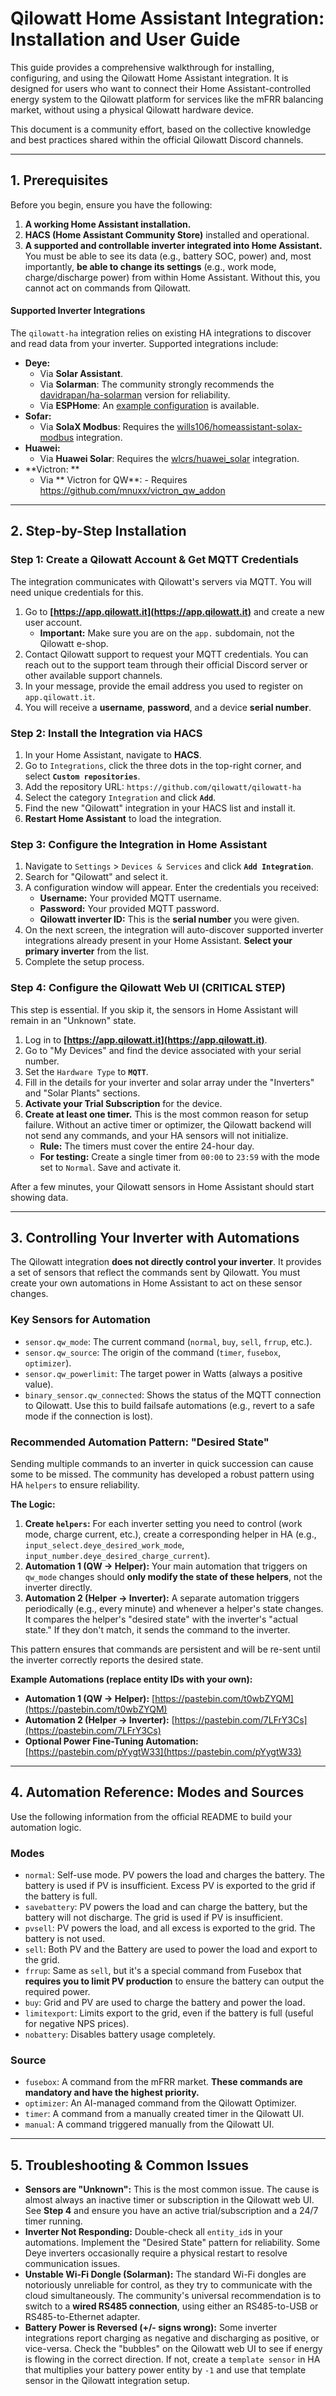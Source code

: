 # Qilowatt Home Assistant Integration: Installation and User Guide

This guide provides a comprehensive walkthrough for installing, configuring, and using the Qilowatt Home Assistant integration. It is designed for users who want to connect their Home Assistant-controlled energy system to the Qilowatt platform for services like the mFRR balancing market, without using a physical Qilowatt hardware device.

This document is a community effort, based on the collective knowledge and best practices shared within the official Qilowatt Discord channels.

---

## 1. Prerequisites

Before you begin, ensure you have the following:

1.  **A working Home Assistant installation.**
2.  **HACS (Home Assistant Community Store)** installed and operational.
3.  **A supported and controllable inverter integrated into Home Assistant.** You must be able to see its data (e.g., battery SOC, power) and, most importantly, **be able to change its settings** (e.g., work mode, charge/discharge power) from within Home Assistant. Without this, you cannot act on commands from Qilowatt.

#### Supported Inverter Integrations
The `qilowatt-ha` integration relies on existing HA integrations to discover and read data from your inverter. Supported integrations include:

-   **Deye:**
    -   Via **Solar Assistant**.
    -   Via **Solarman**: The community strongly recommends the [davidrapan/ha-solarman](https://github.com/davidrapan/ha-solarman) version for reliability.
    -   Via **ESPHome**: An [example configuration](https://github.com/qilowatt/qilowatt-ha/blob/main/examples/esphome-lilygo-tcan485.yaml) is available.
-   **Sofar:**
    -   Via **SolaX Modbus**: Requires the [wills106/homeassistant-solax-modbus](https://github.com/wills106/homeassistant-solax-modbus) integration.
-   **Huawei:**
    -   Via **Huawei Solar**: Requires the [wlcrs/huawei_solar](https://github.com/wlcrs/huawei_solar) integration.
-   **Victron: **
    -   Via ** Victron for QW**: - Requires https://github.com/mnuxx/victron_qw_addon

---

## 2. Step-by-Step Installation

### Step 1: Create a Qilowatt Account & Get MQTT Credentials
The integration communicates with Qilowatt's servers via MQTT. You will need unique credentials for this.

1.  Go to **[https://app.qilowatt.it](https://app.qilowatt.it)** and create a new user account.
    *   **Important:** Make sure you are on the `app.` subdomain, not the Qilowatt e-shop.
2.  Contact Qilowatt support to request your MQTT credentials. You can reach out to the support team through their official Discord server or other available support channels.
3.  In your message, provide the email address you used to register on `app.qilowatt.it`.
4.  You will receive a **username**, **password**, and a device **serial number**.

### Step 2: Install the Integration via HACS
1.  In your Home Assistant, navigate to **HACS**.
2.  Go to `Integrations`, click the three dots in the top-right corner, and select **`Custom repositories`**.
3.  Add the repository URL: `https://github.com/qilowatt/qilowatt-ha`
4.  Select the category `Integration` and click **`Add`**.
5.  Find the new "Qilowatt" integration in your HACS list and install it.
6.  **Restart Home Assistant** to load the integration.

### Step 3: Configure the Integration in Home Assistant
1.  Navigate to `Settings` > `Devices & Services` and click **`Add Integration`**.
2.  Search for "Qilowatt" and select it.
3.  A configuration window will appear. Enter the credentials you received:
    -   **Username:** Your provided MQTT username.
    -   **Password:** Your provided MQTT password.
    -   **Qilowatt inverter ID:** This is the **serial number** you were given.
4.  On the next screen, the integration will auto-discover supported inverter integrations already present in your Home Assistant. **Select your primary inverter** from the list.
5.  Complete the setup process.

### Step 4: Configure the Qilowatt Web UI (CRITICAL STEP)
This step is essential. If you skip it, the sensors in Home Assistant will remain in an "Unknown" state.

1.  Log in to **[https://app.qilowatt.it](https://app.qilowatt.it)**.
2.  Go to "My Devices" and find the device associated with your serial number.
3.  Set the `Hardware Type` to **`MQTT`**.
4.  Fill in the details for your inverter and solar array under the "Inverters" and "Solar Plants" sections.
5.  **Activate your Trial Subscription** for the device.
6.  **Create at least one timer.** This is the most common reason for setup failure. Without an active timer or optimizer, the Qilowatt backend will not send any commands, and your HA sensors will not initialize.
    -   **Rule:** The timers must cover the entire 24-hour day.
    -   **For testing:** Create a single timer from `00:00` to `23:59` with the mode set to `Normal`. Save and activate it.

After a few minutes, your Qilowatt sensors in Home Assistant should start showing data.

---

## 3. Controlling Your Inverter with Automations

The Qilowatt integration **does not directly control your inverter**. It provides a set of sensors that reflect the commands sent by Qilowatt. You must create your own automations in Home Assistant to act on these sensor changes.

### Key Sensors for Automation
-   `sensor.qw_mode`: The current command (`normal`, `buy`, `sell`, `frrup`, etc.).
-   `sensor.qw_source`: The origin of the command (`timer`, `fusebox`, `optimizer`).
-   `sensor.qw_powerlimit`: The target power in Watts (always a positive value).
-   `binary_sensor.qw_connected`: Shows the status of the MQTT connection to Qilowatt. Use this to build failsafe automations (e.g., revert to a safe mode if the connection is lost).

### Recommended Automation Pattern: "Desired State"
Sending multiple commands to an inverter in quick succession can cause some to be missed. The community has developed a robust pattern using HA `helpers` to ensure reliability.

**The Logic:**
1.  **Create `helpers`:** For each inverter setting you need to control (work mode, charge current, etc.), create a corresponding helper in HA (e.g., `input_select.deye_desired_work_mode`, `input_number.deye_desired_charge_current`).
2.  **Automation 1 (QW -> Helper):** Your main automation that triggers on `qw_mode` changes should **only modify the state of these helpers**, not the inverter directly.
3.  **Automation 2 (Helper -> Inverter):** A separate automation triggers periodically (e.g., every minute) and whenever a helper's state changes. It compares the helper's "desired state" with the inverter's "actual state." If they don't match, it sends the command to the inverter.

This pattern ensures that commands are persistent and will be re-sent until the inverter correctly reports the desired state.

**Example Automations (replace entity IDs with your own):**
-   **Automation 1 (QW -> Helper):** [https://pastebin.com/t0wbZYQM](https://pastebin.com/t0wbZYQM)
-   **Automation 2 (Helper -> Inverter):** [https://pastebin.com/7LFrY3Cs](https://pastebin.com/7LFrY3Cs)
-   **Optional Power Fine-Tuning Automation:** [https://pastebin.com/pYygtW33](https://pastebin.com/pYygtW33)

---

## 4. Automation Reference: Modes and Sources

Use the following information from the official README to build your automation logic.

### Modes
-   `normal`: Self-use mode. PV powers the load and charges the battery. The battery is used if PV is insufficient. Excess PV is exported to the grid if the battery is full.
-   `savebattery`: PV powers the load and can charge the battery, but the battery will not discharge. The grid is used if PV is insufficient.
-   `pvsell`: PV powers the load, and all excess is exported to the grid. The battery is not used.
-   `sell`: Both PV and the Battery are used to power the load and export to the grid.
-   `frrup`: Same as `sell`, but it's a special command from Fusebox that **requires you to limit PV production** to ensure the battery can output the required power.
-   `buy`: Grid and PV are used to charge the battery and power the load.
-   `limitexport`: Limits export to the grid, even if the battery is full (useful for negative NPS prices).
-   `nobattery`: Disables battery usage completely.

### Source
-   `fusebox`: A command from the mFRR market. **These commands are mandatory and have the highest priority.**
-   `optimizer`: An AI-managed command from the Qilowatt Optimizer.
-   `timer`: A command from a manually created timer in the Qilowatt UI.
-   `manual`: A command triggered manually from the Qilowatt UI.

---

## 5. Troubleshooting & Common Issues

-   **Sensors are "Unknown":** This is the most common issue. The cause is almost always an inactive timer or subscription in the Qilowatt web UI. See **Step 4** and ensure you have an active trial/subscription and a 24/7 timer running.
-   **Inverter Not Responding:** Double-check all `entity_id`s in your automations. Implement the "Desired State" pattern for reliability. Some Deye inverters occasionally require a physical restart to resolve communication issues.
-   **Unstable Wi-Fi Dongle (Solarman):** The standard Wi-Fi dongles are notoriously unreliable for control, as they try to communicate with the cloud simultaneously. The community's universal recommendation is to switch to a **wired RS485 connection**, using either an RS485-to-USB or RS485-to-Ethernet adapter.
-   **Battery Power is Reversed (+/- signs wrong):** Some inverter integrations report charging as negative and discharging as positive, or vice-versa. Check the "bubbles" on the Qilowatt web UI to see if energy is flowing in the correct direction. If not, create a `template sensor` in HA that multiplies your battery power entity by `-1` and use that template sensor in the Qilowatt integration setup.
